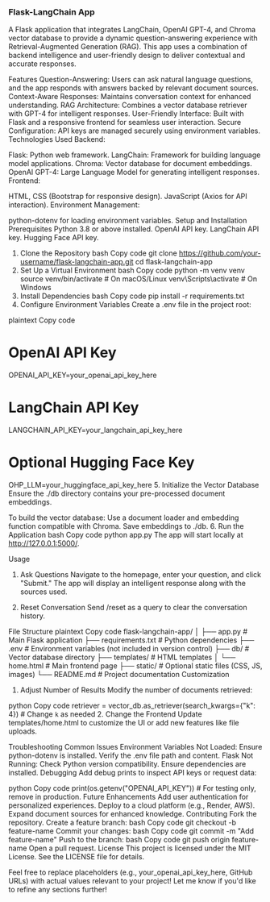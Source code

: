 ### Flask-LangChain App
A Flask application that integrates LangChain, OpenAI GPT-4, and Chroma vector database to provide a dynamic question-answering experience with Retrieval-Augmented Generation (RAG). This app uses a combination of backend intelligence and user-friendly design to deliver contextual and accurate responses.

Features
Question-Answering: Users can ask natural language questions, and the app responds with answers backed by relevant document sources.
Context-Aware Responses: Maintains conversation context for enhanced understanding.
RAG Architecture: Combines a vector database retriever with GPT-4 for intelligent responses.
User-Friendly Interface: Built with Flask and a responsive frontend for seamless user interaction.
Secure Configuration: API keys are managed securely using environment variables.
Technologies Used
Backend:

Flask: Python web framework.
LangChain: Framework for building language model applications.
Chroma: Vector database for document embeddings.
OpenAI GPT-4: Large Language Model for generating intelligent responses.
Frontend:

HTML, CSS (Bootstrap for responsive design).
JavaScript (Axios for API interaction).
Environment Management:

python-dotenv for loading environment variables.
Setup and Installation
Prerequisites
Python 3.8 or above installed.
OpenAI API key.
LangChain API key.
Hugging Face API key.
1. Clone the Repository
bash
Copy code
git clone https://github.com/your-username/flask-langchain-app.git
cd flask-langchain-app
2. Set Up a Virtual Environment
bash
Copy code
python -m venv venv
source venv/bin/activate   # On macOS/Linux
venv\Scripts\activate      # On Windows
3. Install Dependencies
bash
Copy code
pip install -r requirements.txt
4. Configure Environment Variables
Create a .env file in the project root:

plaintext
Copy code
# OpenAI API Key
OPENAI_API_KEY=your_openai_api_key_here

# LangChain API Key
LANGCHAIN_API_KEY=your_langchain_api_key_here

# Optional Hugging Face Key
OHP_LLM=your_huggingface_api_key_here
5. Initialize the Vector Database
Ensure the ./db directory contains your pre-processed document embeddings.

To build the vector database:
Use a document loader and embedding function compatible with Chroma.
Save embeddings to ./db.
6. Run the Application
bash
Copy code
python app.py
The app will start locally at http://127.0.0.1:5000/.

Usage
1. Ask Questions
Navigate to the homepage, enter your question, and click "Submit." The app will display an intelligent response along with the sources used.

2. Reset Conversation
Send /reset as a query to clear the conversation history.

File Structure
plaintext
Copy code
flask-langchain-app/
│
├── app.py               # Main Flask application
├── requirements.txt     # Python dependencies
├── .env                 # Environment variables (not included in version control)
├── db/                  # Vector database directory
├── templates/           # HTML templates
│   └── home.html        # Main frontend page
├── static/              # Optional static files (CSS, JS, images)
└── README.md            # Project documentation
Customization
1. Adjust Number of Results
Modify the number of documents retrieved:

python
Copy code
retriever = vector_db.as_retriever(search_kwargs={"k": 4})  # Change `k` as needed
2. Change the Frontend
Update templates/home.html to customize the UI or add new features like file uploads.

Troubleshooting
Common Issues
Environment Variables Not Loaded:
Ensure python-dotenv is installed.
Verify the .env file path and content.
Flask Not Running:
Check Python version compatibility.
Ensure dependencies are installed.
Debugging
Add debug prints to inspect API keys or request data:

python
Copy code
print(os.getenv("OPENAI_API_KEY"))  # For testing only, remove in production.
Future Enhancements
Add user authentication for personalized experiences.
Deploy to a cloud platform (e.g., Render, AWS).
Expand document sources for enhanced knowledge.
Contributing
Fork the repository.
Create a feature branch:
bash
Copy code
git checkout -b feature-name
Commit your changes:
bash
Copy code
git commit -m "Add feature-name"
Push to the branch:
bash
Copy code
git push origin feature-name
Open a pull request.
License
This project is licensed under the MIT License. See the LICENSE file for details.

Feel free to replace placeholders (e.g., your_openai_api_key_here, GitHub URLs) with actual values relevant to your project! Let me know if you'd like to refine any sections further!












